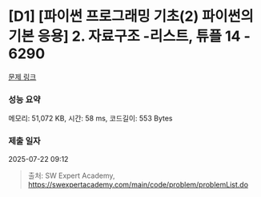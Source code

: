 # [D1] [파이썬 프로그래밍 기초(2) 파이썬의 기본 응용] 2. 자료구조 -리스트, 튜플 14 - 6290 

[문제 링크](https://swexpertacademy.com/main/code/problem/problemDetail.do?contestProbId=AWcV6cMq5KMDFAU4) 

### 성능 요약

메모리: 51,072 KB, 시간: 58 ms, 코드길이: 553 Bytes

### 제출 일자

2025-07-22 09:12



> 출처: SW Expert Academy, https://swexpertacademy.com/main/code/problem/problemList.do